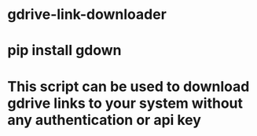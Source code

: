 # gdrive-link-downloader
<h1> pip install gdown</h1>
<h1> This script can be used to download gdrive links to your system without any authentication or api key</h1>
